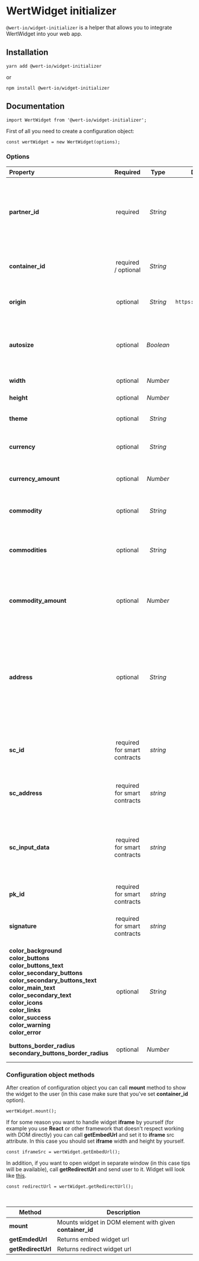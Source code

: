 # WertWidget initializer

`@wert-io/widget-initializer` is a helper that allows you to integrate WertWidget into your web app.

## Installation

```
yarn add @wert-io/widget-initializer
```

or

```
npm install @wert-io/widget-initializer
```

## Documentation

```
import WertWidget from '@wert-io/widget-initializer';
```

First of all you need to create a configuration object:

```
const wertWidget = new WertWidget(options);
```

### Options

| Property | Required | Type | Default value | Possible value(s) | Description |
| :--- | :---: | :---: | :---: | :---: | --- |
| **partner_id** | required | *String* | | | **partner_id** will be given after registering you as a partner, it's needed to track your comissions and statistics. If you don't have one, [contact us](https://wert.io/for-partners) |
| **container_id** | required / optional | *String* | | | id of widget parent DOM element, needed if you want to use **mount** method |
| **origin** | optional | *String* | `https://widget.wert.io/` | `https://sandbox.wert.io/` | Needed to initialize widget on specific environment |
| **autosize** | optional | *Boolean* | `false` | `true, false` | Widget will use 100% width and 100% height of parent element, if "true" **width** and **height** options are ignored |
| **width** | optional | *Number* | | | Widget width in pixels |
| **height** | optional | *Number* | | | Widget height in pixels |
| **theme** | optional | *String* | | `dark` | Widget will use theme colors as base |
| **currency** | optional | *String* | `USD` | `USD, EUR` | Default currency that will be selected in widget |
| **currency_amount** | optional | *Number* | | | Default currency amount that will be prefilled in widget |
| **commodity** | optional | *String* | `BTC` | `BTC, ETH, XTZ, MATIC` | Default commodity that will be selected in widget |
| **commodities** | optional | *String* | | | Comma separated commodity values that will be available for user for selection |
| **commodity_amount** | optional | *Number* | | | Default commodity amount that will be prefilled in widget, ignored if **currency_amount** was set |
| **address** | optional | *String* | | | User's wallet address. Address is checked for validity based on which **commodity** is set, if commodity is not set then BTC is used by default. If address is invalid - this option is ignored |
| **sc_id** | required for smart contracts | *string* | | | Unique ID of the smart contract invocation — uuid4.hex generated on your side. |
| **sc_address** | required for smart contracts | *string* | | | Address of the smart contract where the transaction should be sent. |
| **sc_input_data** | required for smart contracts | *string* | | | Input data to be executed by the smart contract, in hex format. For Tezos it must be Michelson code as JSON transformed into hex. |
| **pk_id** | required for smart contracts | *string* | | | Always 'key1' |
| **signature** | required for smart contracts | *string* | | | Signature to sign data for the smart contract execution. [Signature helper](https://www.npmjs.com/package/@wert-io/widget-sc-signer) . |
| **color_background<br>color_buttons<br>color_buttons_text<br>color_secondary_buttons<br>color_secondary_buttons_text<br>color_main_text<br>color_secondary_text<br>color_icons<br>color_links<br>color_success<br>color_warning<br>color_error** | optional | *String* | | | Custom colors of elements |
| **buttons_border_radius<br>secondary_buttons_border_radius** | optional | *Number* | `4` | | Custom radius of elements (in pixels) |

### Configuration object methods

After creation of configuration object you can call **mount** method to show the widget to the user (in this case make sure that you've set **container_id** option).

```
wertWidget.mount();
```

If for some reason you want to handle widget **iframe** by yourself (for example you use **React** or other framework that doesn't respect working with DOM directly) you can call **getEmbedUrl** and set it to **iframe** src attribute. In this case you should set **iframe** width and height by yourself.

```
const iframeSrc = wertWidget.getEmbedUrl();
```

In addition, if you want to open widget in separate window (in this case tips will be available), call **getRedirectUrl** and send user to it. Widget will look like [this](https://widget.wert.io/default/redirect).

```
const redirectUrl = wertWidget.getRedirectUrl();
```

<br>

| Method | Description |
| --- | --- |
| **mount** | Mounts widget in DOM element with given **container_id** |
| **getEmdedUrl** | Returns embed widget url |
| **getRedirectUrl** | Returns redirect widget url |
